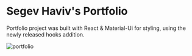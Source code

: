 <h1> Segev Haviv's Portfolio </h1>

Portfolio project was built with React & Material-Ui for styling, using the newly released hooks addition.

<img src="https://i.ibb.co/RgpQ1FJ/portfolio.png" alt="portfolio" border="0">
